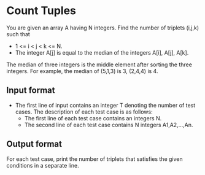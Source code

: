 # Count Tuples

You are given an array A having N integers. Find the number of triplets (i,j,k) such that

- 1 <= i < j < k <= N.
- The integer A[j] is equal to the median of the integers A[i], A[j], A[k].

The median of three integers is the middle element after sorting the three integers. For example, the median of (5,1,3) is 3, (2,4,4) is 4.

## Input format

- The first line of input contains an integer T denoting the number of test cases. The description of each test case is as follows:
  - The first line of each test case contains an integers N.
  - The second line of each test case contains N integers A1,A2,...,An.

## Output format

For each test case, print the number of triplets that satisfies the given conditions in a separate line.
